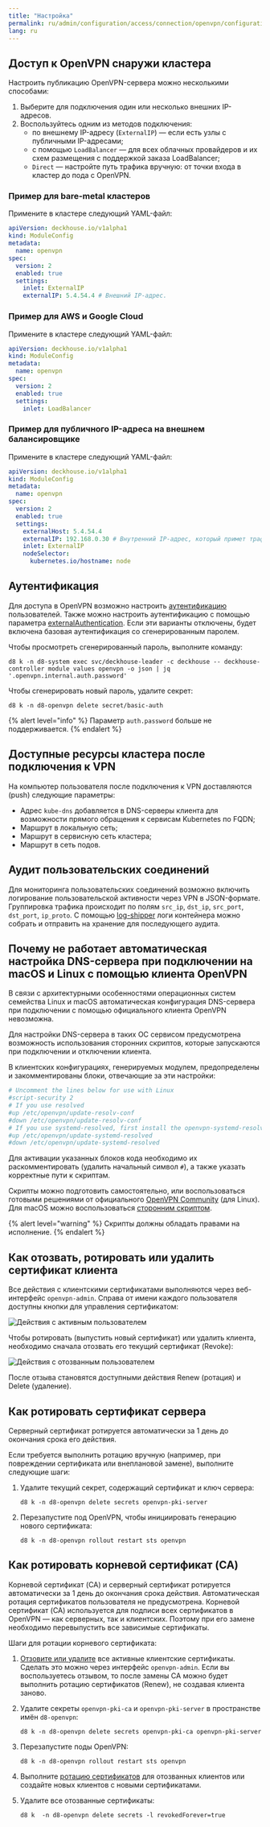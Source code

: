```yaml
---
title: "Настройка"
permalink: ru/admin/configuration/access/connection/openvpn/configuration.html
lang: ru
---
```


## Доступ к OpenVPN снаружи кластера

Настроить публикацию OpenVPN-сервера можно несколькими способами:

1. Выберите для подключения один или несколько внешних IP-адресов.
1. Воспользуйтесь одним из методов подключения:
   - по внешнему IP-адресу (`ExternalIP`) — если есть узлы с публичными IP-адресами;
   - с помощью `LoadBalancer` — для всех облачных провайдеров и их схем размещения с поддержкой заказа LoadBalancer;
   - `Direct` — настройте путь трафика вручную: от точки входа в кластер до пода с OpenVPN.

### Пример для bare-metal кластеров

Примените в кластере следующий YAML-файл:

```yaml
apiVersion: deckhouse.io/v1alpha1
kind: ModuleConfig
metadata:
  name: openvpn
spec:
  version: 2
  enabled: true
  settings:
    inlet: ExternalIP
    externalIP: 5.4.54.4 # Внешний IP-адрес.
```

### Пример для AWS и Google Cloud

Примените в кластере следующий YAML-файл:

```yaml
apiVersion: deckhouse.io/v1alpha1
kind: ModuleConfig
metadata:
  name: openvpn
spec:
  version: 2
  enabled: true
  settings:
    inlet: LoadBalancer
```

### Пример для публичного IP-адреса на внешнем балансировщике

Примените в кластере следующий YAML-файл:

```yaml
apiVersion: deckhouse.io/v1alpha1
kind: ModuleConfig
metadata:
  name: openvpn
spec:
  version: 2
  enabled: true
  settings:
    externalHost: 5.4.54.4
    externalIP: 192.168.0.30 # Внутренний IP-адрес, который примет трафик от внешнего балансировщика.
    inlet: ExternalIP
    nodeSelector:
      kubernetes.io/hostname: node
```

## Аутентификация

Для доступа в OpenVPN возможно настроить [аутентификацию](../../authentication/) пользователей. Также можно настроить аутентификацию с помощью параметра [externalAuthentication](/modules/openvpn/configuration.html#parameters-auth-externalauthentication). Если эти варианты отключены, будет включена базовая аутентификация со сгенерированным паролем.

Чтобы просмотреть сгенерированный пароль, выполните команду:

```shell
d8 k -n d8-system exec svc/deckhouse-leader -c deckhouse -- deckhouse-controller module values openvpn -o json | jq '.openvpn.internal.auth.password'
```

Чтобы сгенерировать новый пароль, удалите секрет:

```shell
d8 k -n d8-openvpn delete secret/basic-auth
```

{% alert level="info" %}
Параметр `auth.password` больше не поддерживается.
{% endalert %}

## Доступные ресурсы кластера после подключения к VPN

На компьютер пользователя после подключения к VPN доставляются (push) следующие параметры:

- Адрес `kube-dns` добавляется в DNS-серверы клиента для возможности прямого обращения к сервисам Kubernetes по FQDN;
- Маршрут в локальную сеть;
- Маршрут в сервисную сеть кластера;
- Маршрут в сеть подов.

## Аудит пользовательских соединений

Для мониторинга пользовательских соединений возможно включить логирование пользовательской активности через VPN в JSON-формате. Группировка трафика происходит по полям `src_ip`, `dst_ip`, `src_port`, `dst_port`, `ip_proto`.
С помощью [log-shipper](/modules/log-shipper/) логи контейнера можно собрать и отправить на хранение для последующего аудита.

## Почему не работает автоматическая настройка DNS-сервера при подключении на macOS и Linux с помощью клиента OpenVPN

В связи с архитектурными особенностями операционных систем семейства Linux и macOS автоматическая конфигурация DNS-сервера при подключении с помощью официального клиента OpenVPN невозможна.

Для настройки DNS-сервера в таких ОС сервисом предусмотрена возможность использования сторонних скриптов, которые запускаются при подключении и отключении клиента.

В клиентских конфигурациях, генерируемых модулем, предопределены и закомментированы блоки, отвечающие за эти настройки:

```bash
# Uncomment the lines below for use with Linux
#script-security 2
# If you use resolved
#up /etc/openvpn/update-resolv-conf
#down /etc/openvpn/update-resolv-conf
# If you use systemd-resolved, first install the openvpn-systemd-resolved package
#up /etc/openvpn/update-systemd-resolved
#down /etc/openvpn/update-systemd-resolved
```

Для активации указанных блоков кода необходимо их раскомментировать (удалить начальный символ `#`), а также указать корректные пути к скриптам.

Скрипты можно подготовить самостоятельно, или воспользоваться готовыми решениями от официального [OpenVPN Community](https://community.openvpn.net/openvpn/wiki/Pushing-DNS-to-clients) (для Linux).
Для macOS можно воспользоваться [сторонним скриптом](https://github.com/andrewgdotcom/openvpn-mac-dns/blob/master/etc/openvpn/update-resolv-conf).

{% alert level="warning" %}
Скрипты должны обладать правами на исполнение.
{% endalert %}

## Как отозвать, ротировать или удалить сертификат клиента

Все действия с клиентскими сертификатами выполняются через веб-интерфейс `openvpn-admin`. Справа от имени каждого пользователя доступны кнопки для управления сертификатом:

![Действия с активным пользователем](../../../../../images/openvpn/active_user.png)

Чтобы ротировать (выпустить новый сертификат) или удалить клиента, необходимо сначала отозвать его текущий сертификат (Revoke):

![Действия с отозванным пользователем](../../../../../images/openvpn/revoked_user.png)

После отзыва становятся доступными действия Renew (ротация) и Delete (удаление).

## Как ротировать сертификат сервера

Серверный сертификат ротируется автоматически за 1 день до окончания срока его действия.  

Если требуется выполнить ротацию вручную (например, при повреждении сертификата или внеплановой замене), выполните следующие шаги:

1. Удалите текущий секрет, содержащий сертификат и ключ сервера:

   ```shell
   d8 k -n d8-openvpn delete secrets openvpn-pki-server
   ```

1. Перезапустите под OpenVPN, чтобы инициировать генерацию нового сертификата:

   ```shell
   d8 k -n d8-openvpn rollout restart sts openvpn
   ```

## Как ротировать корневой сертификат (CA)

Корневой сертификат (CA) и серверный сертификат ротируется автоматически за 1 день до окончания срока действия. Автоматическая ротация сертификатов пользователя не предусмотрена.
Корневой сертификат (CA) используется для подписи всех сертификатов в OpenVPN — как серверных, так и клиентских. Поэтому при его замене необходимо перевыпустить все зависимые сертификаты.

Шаги для ротации корневого сертификата:

1. [Отзовите или удалите](#как-отозвать-ротировать-или-удалить-сертификат-клиента) все активные клиентские сертификаты. Сделать это можно через интерфейс `openvpn-admin`. Если вы воспользуетесь отзывом, то после замены CA можно будет выполнить ротацию сертификатов (Renew), не создавая клиента заново.

1. Удалите секреты `openvpn-pki-ca` и `openvpn-pki-server`  в пространстве имён `d8-openvpn`:

   ```shell
   d8 k -n d8-openvpn delete secrets openvpn-pki-ca openvpn-pki-server
   ```

1. Перезапустите поды OpenVPN:

   ```shell
   d8 k -n d8-openvpn rollout restart sts openvpn
   ```

1. Выполните [ротацию сертификатов](#как-отозвать-ротировать-или-удалить-сертификат-клиента) для отозванных клиентов или создайте новых клиентов с новыми сертификатами.

1. Удалите все отозванные сертификаты:

   ```shell
   d8 k  -n d8-openvpn delete secrets -l revokedForever=true
   ```
